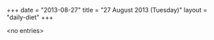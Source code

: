 +++
date = "2013-08-27"
title = "27 August 2013 (Tuesday)"
layout = "daily-diet"
+++

<p>&lt;no entries&gt;</p>
